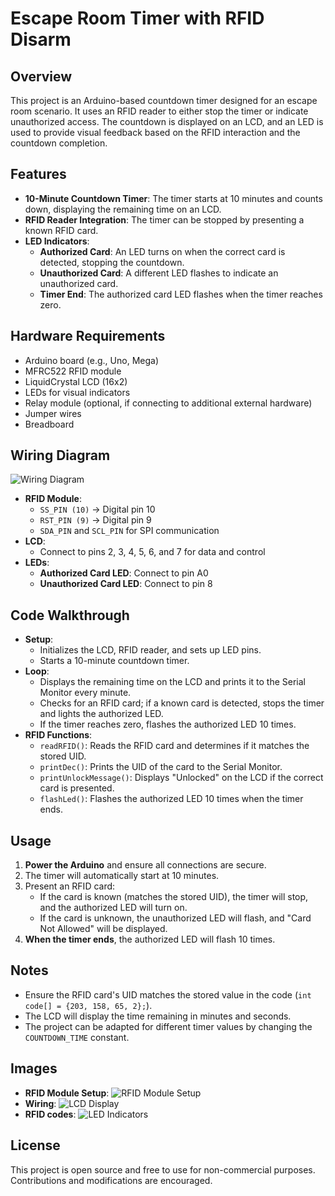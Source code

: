 # Escape Room Timer with RFID Disarm

## Overview
This project is an Arduino-based countdown timer designed for an escape room scenario. It uses an RFID reader to either stop the timer or indicate unauthorized access. The countdown is displayed on an LCD, and an LED is used to provide visual feedback based on the RFID interaction and the countdown completion.

## Features
- **10-Minute Countdown Timer**: The timer starts at 10 minutes and counts down, displaying the remaining time on an LCD.
- **RFID Reader Integration**: The timer can be stopped by presenting a known RFID card.
- **LED Indicators**:
  - **Authorized Card**: An LED turns on when the correct card is detected, stopping the countdown.
  - **Unauthorized Card**: A different LED flashes to indicate an unauthorized card.
  - **Timer End**: The authorized card LED flashes when the timer reaches zero.

## Hardware Requirements
- Arduino board (e.g., Uno, Mega)
- MFRC522 RFID module
- LiquidCrystal LCD (16x2)
- LEDs for visual indicators
- Relay module (optional, if connecting to additional external hardware)
- Jumper wires
- Breadboard

## Wiring Diagram
![Wiring Diagram](./wiring_diagram.png)

- **RFID Module**:
  - `SS_PIN (10)` -> Digital pin 10
  - `RST_PIN (9)` -> Digital pin 9
  - `SDA_PIN` and `SCL_PIN` for SPI communication
- **LCD**:
  - Connect to pins 2, 3, 4, 5, 6, and 7 for data and control
- **LEDs**:
  - **Authorized Card LED**: Connect to pin A0
  - **Unauthorized Card LED**: Connect to pin 8

## Code Walkthrough
- **Setup**:
  - Initializes the LCD, RFID reader, and sets up LED pins.
  - Starts a 10-minute countdown timer.
- **Loop**:
  - Displays the remaining time on the LCD and prints it to the Serial Monitor every minute.
  - Checks for an RFID card; if a known card is detected, stops the timer and lights the authorized LED.
  - If the timer reaches zero, flashes the authorized LED 10 times.
- **RFID Functions**:
  - `readRFID()`: Reads the RFID card and determines if it matches the stored UID.
  - `printDec()`: Prints the UID of the card to the Serial Monitor.
  - `printUnlockMessage()`: Displays "Unlocked" on the LCD if the correct card is presented.
  - `flashLed()`: Flashes the authorized LED 10 times when the timer ends.

## Usage
1. **Power the Arduino** and ensure all connections are secure.
2. The timer will automatically start at 10 minutes.
3. Present an RFID card:
   - If the card is known (matches the stored UID), the timer will stop, and the authorized LED will turn on.
   - If the card is unknown, the unauthorized LED will flash, and "Card Not Allowed" will be displayed.
4. **When the timer ends**, the authorized LED will flash 10 times.

## Notes
- Ensure the RFID card's UID matches the stored value in the code (`int code[] = {203, 158, 65, 2};`).
- The LCD will display the time remaining in minutes and seconds.
- The project can be adapted for different timer values by changing the `COUNTDOWN_TIME` constant.

## Images
- **RFID Module Setup**: ![RFID Module Setup](/Screenshot%202024-10-15%20at%2013.30.59.png)
- **Wiring**: ![LCD Display](/IMG%200556.jpg)
- **RFID codes**: ![LED Indicators](/IMG%200555.jpg)

## License
This project is open source and free to use for non-commercial purposes. Contributions and modifications are encouraged.
